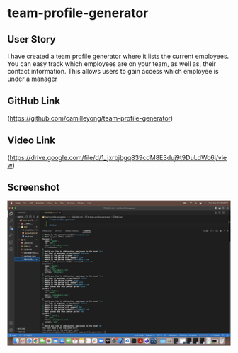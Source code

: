 # team-profile-generator

## User Story
I have created a team profile generator where it lists the current employees. You can easy track which employees are on your team, as well as,
their contact information. This allows users to gain access which employee is under a manager

## GitHub Link
(https://github.com/camilleyong/team-profile-generator)

## Video Link
(https://drive.google.com/file/d/1_jxrbjbgq839cdM8E3duj9t9DuLdWc6j/view)

## Screenshot
![Screenshot](./Screen%20Shot%202022-09-21%20at%209.02.40%20PM.png)